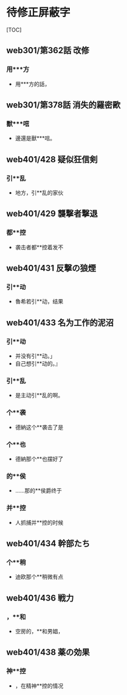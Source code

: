 # 待修正屏蔽字

[TOC]

## web301/第362話 改修

### 用***方

- 用***方的話，


## web301/第378話 消失的羅密歐

### 獸***唁

- 邊還是獸***唁。


## web401/428 疑似狂信剣

### 引**乱

- 地方，引**乱的家伙


## web401/429 襲撃者撃退

### 都**控

- 袭击者都**控着发不


## web401/431 反撃の狼煙

### 引**动

- 魯希若引**动，结果


## web401/433 名为工作的泥沼

### 引**动

- 并没有引**动。」
- 自己想引**动的。』

### 引**乱

- 是主动引**乱的啊。

### 个**袭

- 德納这个**袭击了是

### 个**也

- 德納那个**也摆好了

### 的**侯

- ……那的**侯爵终于

### 并**控

- 人抓捕并**控的时候


## web401/434 幹部たち

### 个**稍

- 迪欧那个**稍微有点


## web401/436 戦力

### ，**和

- 空房的，**和男娼，


## web401/438 薬の効果

### 神**控

- ，在精神**控的情况

